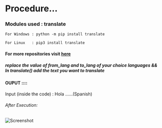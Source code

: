 # Procedure... 


### Modules used : translate
   
    For Windows : python -m pip install translate
    
    For Linux   : pip3 install translate
    
    
    
#### For more repositories visit [here](https://github.com/AmitSingh2903)





##### replace the value of _from_lang_ and _to_lang_ of your choice languages && In translate() add the text you want to translate





#### OUPUT ::::   
   Input (inside the code) : Hola ......(Spanish)
###### After Execution:   


   
   
   
   ![Screenshot](translate_.png)

